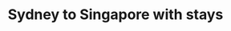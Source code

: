 ---
category: far-east-and-asia
title: Sydney to Singapore with stays
class: sydney-to-singapore-with-stays
cruiseline: Voyager of the Seas
special-info: 2 nt stay in Sydney & Singapore + return flights & transfers
price: 2079
nights: 21
cruise-url: http://www.planetcruise.co.uk/royal-caribbean-cruises/voyager-of-the-seas/15-April-2017/109129?referrersiteid=970
---